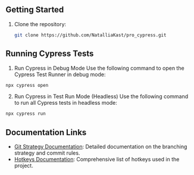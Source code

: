 
## Getting Started

1. Clone the repository:
   ```bash
   git clone https://github.com/NatalliaKast/pro_cypress.git
   ```

## Running Cypress Tests
1. Run Cypress in Debug Mode
   Use the following command to open the Cypress Test Runner in debug mode:
```bash
npx cypress open
```
2. Run Cypress in Test Run Mode (Headless)
   Use the following command to run all Cypress tests in headless mode:
```bash
npx cypress run
```
## Documentation Links

- [Git Strategy Documentation](docs/git-strategy.md): Detailed documentation on the branching strategy and commit rules.
- [Hotkeys Documentation](docs/hotkeys.md): Comprehensive list of hotkeys used in the project.